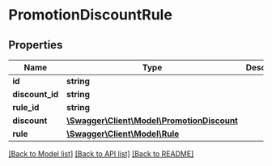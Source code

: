 # PromotionDiscountRule

## Properties
Name | Type | Description | Notes
------------ | ------------- | ------------- | -------------
**id** | **string** |  | [optional] 
**discount_id** | **string** |  | 
**rule_id** | **string** |  | 
**discount** | [**\Swagger\Client\Model\PromotionDiscount**](PromotionDiscount.md) |  | [optional] 
**rule** | [**\Swagger\Client\Model\Rule**](Rule.md) |  | [optional] 

[[Back to Model list]](../../README.md#documentation-for-models) [[Back to API list]](../../README.md#documentation-for-api-endpoints) [[Back to README]](../../README.md)


